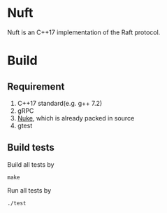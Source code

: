 # Nuft
Nuft is an C++17 implementation of the Raft protocol.

# Build
## Requirement
1. C++17 standard(e.g. g++ 7.2)
2. gRPC
3. [Nuke](https://github.com/CalvinNeo/Nuke), which is already packed in source
4. gtest

## Build tests
Build all tests by
```
make
```
Run all tests by
```
./test
```

